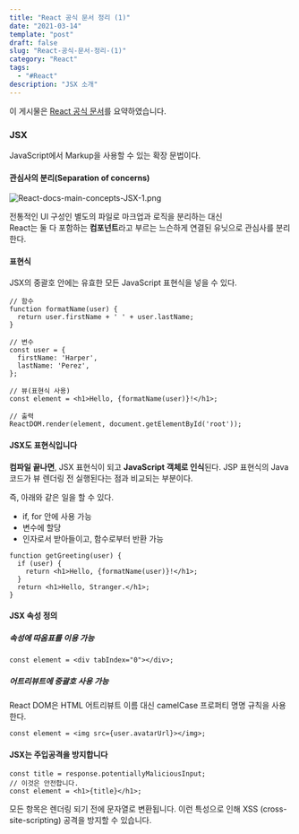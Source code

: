 ```yaml
---
title: "React 공식 문서 정리 (1)"
date: "2021-03-14"
template: "post"
draft: false
slug: "React-공식-문서-정리-(1)"
category: "React"
tags:
  - "#React"
description: "JSX 소개"
---
```


이 게시물은 [React 공식 문서](https://ko.reactjs.org/docs/introducing-jsx.html)를 요약하였습니다.

### JSX

JavaScript에서 Markup을 사용할 수 있는 확장 문법이다.

#### 관심사의 분리(Separation of concerns)

![React-docs-main-concepts-JSX-1.png](/media/React-docs-main-concepts-JSX-1.png)

전통적인 UI 구성인 별도의 파일로 마크업과 로직을 분리하는 대신  
React는 둘 다 포함하는 <b>컴포넌트</b>라고 부르는 느슨하게 연결된 유닛으로 관심사를 분리한다.

#### 표현식

JSX의 중괄호 안에는 유효한 모든 JavaScript 표현식을 넣을 수 있다.

```JSX
// 함수
function formatName(user) {
  return user.firstName + ' ' + user.lastName;
}

// 변수
const user = {
  firstName: 'Harper',
  lastName: 'Perez',
};

// 뷰(표현식 사용)
const element = <h1>Hello, {formatName(user)}!</h1>;

// 출력
ReactDOM.render(element, document.getElementById('root'));
```

#### JSX도 표현식입니다

<b>컴파일 끝나면</b>, JSX 표현식이 되고 <b>JavaScript 객체로 인식</b>된다.
JSP 표현식의 Java코드가 뷰 렌더링 전 실행된다는 점과 비교되는 부분이다.

즉, 아래와 같은 일을 할 수 있다.

+ if, for 안에 사용 가능
+ 변수에 할당
+ 인자로서 받아들이고, 함수로부터 반환 가능

```JSX
function getGreeting(user) {
  if (user) {
    return <h1>Hello, {formatName(user)}!</h1>;
  }
  return <h1>Hello, Stranger.</h1>;
}
```

#### JSX 속성 정의

##### 속성에 따옴표를 이용 가능

```JSX
const element = <div tabIndex="0"></div>;
```

##### 어트리뷰트에 중괄호 사용 가능

React DOM은 HTML 어트리뷰트 이름 대신 camelCase 프로퍼티 명명 규칙을 사용한다.

```JSX
const element = <img src={user.avatarUrl}></img>;
```

#### JSX는 주입공격을 방지합니다

```JSX
const title = response.potentiallyMaliciousInput;
// 이것은 안전합니다.
const element = <h1>{title}</h1>;
```

모든 항목은 렌더링 되기 전에 문자열로 변환됩니다. 이런 특성으로 인해 XSS (cross-site-scripting) 공격을 방지할 수 있습니다.

